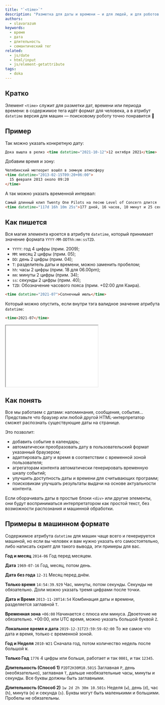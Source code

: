 ```yaml
---
title: "`<time>`"
description: "Разметка для даты и времени — и для людей, и для роботов."
authors:
  - slavarazum
keywords:
  - время
  - дата
  - длительность
  - семантический тег
related:
  - js/date
  - html/input
  - js/element-getattribute
tags:
  - doka
---
```


## Кратко

Элемент `<time>` служит для разметки дат, времени или периода времени: в содержимое тега идёт формат для человека, а в атрибут `datetime` версия для машин — поисковому роботу точно понравится 🙂

## Пример

Так можно указать конкретную дату:

```html
Дока вышла в релиз <time datetime="2021-10-12">12 октября 2021</time>
```

Добавим время и зону:

```html
Челябинский метеорит вошёл в земную атмосферу
<time datetime="2013-02-15T09:20+06:00">
  15 февраля 2013 около 09:20
</time>
```

А так можно указать временной интервал:

```html
Самый длинный клип Twenty One Pilots на песню Level of Concern длится
<time datetime="117d 16h 10m 25s">177 дней, 16 часов, 10 минут и 25 секунд</time>
```

## Как пишется

Вся магия элемента кроется в атрибуте `datetime`, который принимает значение формата
`YYYY-MM-DDThh:mm:ssTZD`.

- `YYYY`: год 4 цифры (прим. 2009);
- `MM`: месяц 2 цифры (прим. 05);
- `DD`: день 2 цифры (прим. 04);
- `T`: разделитель даты и времени, можно заменить пробелом;
- `hh`: часы 2 цифры (прим. 18 для 06.00pm);
- `mm`: минуты 2 цифры (прим. 34);
- `ss`: секунды 2 цифры (прим. 40);
- `TZD`: Обозначение часового пояса (прим. +02:00 для Каира).

```html
<time datetime="2021-07">Солнечный июль</time>
```

Который можно опустить, если внутри тэга валидное значение атрибута `datetime`:

```html
<time>2021-07</time>
```

<iframe title="Точное время" src="demos/basic/" height="200"></iframe>

## Как понять

Все мы работаем с датами: напоминания, сообщения, события... Представьте что браузер или любой другой HTML-интерпретатор сможет распознать существующие даты на странице.

Это позволит:

- добавить событие в календарь;
- автоматически преобразовать дату в пользовательский формат указанный браузером;
- адаптировать дату и время в соответствии с временной зоной пользователя;
- агрегаторам контента автоматически генерировать временную шкалу событий;
- улучшить доступность даты и времени для считывающих программ;
- поисковикам улучшать результаты выдачи на основе актуальности контента.

Если оборачивать даты в простые блоки `<div>` или другие элементы, они будут восприниматься интерпретатором как простой текст, без возможности распознания и машинной обработки.

## Примеры в машинном формате

Содержимое атрибута `datetime` для машин чаще всего и генерируется машиной, но если вы человек и вам нужно указать его самостоятельно, либо написать скрипт для такого вывода, эти примеры для вас.

**Год и месяц**
`2014-06`
Год перед месяцем.

**Дата**
`1969-07-16`
Год, месяц, потом день.

**Дата без года**
`12-31`
Месяц перед днём.

**Только время**
`14:54:39.929`
Час, минуты, потом секунды. Секунды не обязательно. Доли можно указать тремя цифрами после точки.

**Дата и Время**
`2013-11-20T14:54`
Комбинация даты и времени, разделяется заглавной `T`.

**Временная зона**
`+06:00`
Начинается с плюса или минуса. Двоеточие не обязательно. +00:00, или UTC время, можно указать большой буквой `Z`.

**Локальное время и дата**
`2019-12-31T23:59:59-02:00`
То же самое что дата и время, только с временной зоной.

**Год и Неделя**
`2010-W21`
Сначала год, потом количество недель после большой `W`.

**Только Год**
`1776`
4 цифры или больше, работает и так `0001`, и так `12345`.

**Длительность (Способ 1)**
`P2DT2H30M10.501S`
Заглавная `P`, день (необязательно), заглавная `T`, дальше необязательные часы, минуты и секунды. Все буквы должны быть заглавными.

**Длительность (Способ 2)**
`1w 2d 2h 30m 10.501s`
Неделя (`w`), день (`d`), час (`h`), минута (`m`) и секунда (`s`). Буквы могут быть маленькими и большими. Пробелы не обязательны.
